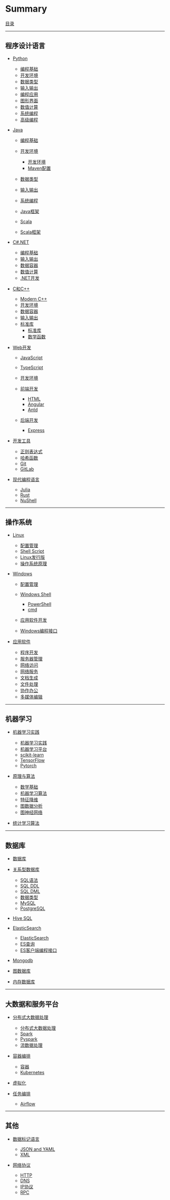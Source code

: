 # Summary

[目录](index.md)

---

## 程序设计语言

- [Python]()
  - [编程基础](./Python/Python编程基础.md)
  - [开发环境](./Python/Python开发环境.md)
  - [数据类型](./Python/Python数据类型.md)
  - [输入输出](./Python/Python输入输出.md)
  - [编程应用](./Python/Python编程应用.md)
  - [图形界面](./Python/Python图形界面.md)
  - [数值计算](./Python/Python数值计算.md)
  - [系统编程](./Python/Python系统编程.md)
  - [高级编程](./Python/Python高级编程.md)

- [Java]()
  - [编程基础](./Java/Java编程基础.md)
  - [开发环境](Java/Java开发环境.md)
    - [开发环境](Java/Java开发环境.md)
    - [Maven配置](./Java/Maven%20POM.md)

  - [数据类型](./Java/Java数据类型.md)
  - [输入输出](./Java/Java输入输出.md)
  - [系统编程](./Java/Java系统编程.md)
  - [Java框架](./Java/JavaFrameworks.md)
  - [Scala](./Java/Scala.md)
  - [Scala框架](./Java/ScalaFrameworks.md)

- [C#.NET]()
  - [编程基础](./CSharp.NET/CSharp编程基础.md)
  - [输入输出](./CSharp.NET/CSharp输入输出.md)
  - [数据容器](./CSharp.NET/CSharp数据容器.md)
  - [数值计算](./CSharp.NET/CSharp数值计算.md)
  - [.NET开发](./CSharp.NET/dotnet开发.md)

- [C和C++]()
  - [Modern C++](./CC++/Modern%20C++.md)
  - [开发环境](./CC++/C++开发环境.md)
  - [数据容器](./CC++/C++容器.md)
  - [输入输出](./CC++/输入输出.md)
  - [标准库](./CC++/标准库函数.md)
    - [标准库](./CC++/标准库函数.md)
    - [数学函数](./CC++/数学函数.md)


- [Web开发]()
  - [JavaScript](./JavaScript/JavaScript.md)
  - [TypeScript](./JavaScript/TypeScript.md)
  - [开发环境](./JavaScript/JavaScript开发环境.md)
  - [前端开发]()
    - [HTML](./数据交换语言/HTML.md)
    - [Angular](./JavaScript/Angular.md)
    - [Antd](./JavaScript/AntdPro.md)

  - [后端开发]()
    - [Express](./JavaScript/Express.md)


- [开发工具]()
  - [正则表达式](./笔记/正则表达式.md)
  - [哈希函数](./笔记/哈希函数.md)
  - [Git](./开发环境/git.md)
  - [GitLab](./开发环境/gitlab-cicd.md)

- [现代编程语言]()
  - [Julia](./NewLang/Julia/Julia%20Language.md)
  - [Rust](./NewLang/Rust/rust.md)
  - [NuShell](./NewLang/Nushell.md)

---

## 操作系统

- [Linux]()
  - [配置管理](./Linux/Linux配置和管理.md)
  - [Shell Script](./Linux/Linux-Shell.md)
  - [Linux发行版](./Linux/Linux发行版.md)
  - [操作系统原理](./Linux/操作系统原理.md)

- [Windows]()
  - [配置管理](./Windows/Windows配置管理.md)
  - [Windows Shell]()
    - [PowerShell](./Windows/Windows%20Shell.md)
    - [cmd](./Windows/cmd.md)

  - [应用软件开发](./Windows/Windows%20Applications.md)
  - [Windows编程接口](./Windows/Windows%20API.md)

- [应用软件]()
  - [程序开发](./应用软件/程序开发软件.md)
  - [服务器管理](./应用软件/服务器管理软件.md)
  - [网络访问](./应用软件/网络访问软件.md)
  - [网络服务](./应用软件/网络服务软件.md)
  - [文档生成](./应用软件/文档生成软件.md)
  - [文件处理](./应用软件/文件处理软件.md)
  - [协作办公](./应用软件/协作办公软件.md)
  - [多媒体编辑](./应用软件/多媒体编辑软件.md)

---

## 机器学习

- [机器学习实践](./机器学习/机器学习实践.md)
  - [机器学习实践](./机器学习/机器学习实践.md)
  - [机器学习平台](./机器学习/机器学习平台.md)
  - [scikit-learn](./机器学习/ScikitLearn.md)
  - [TensorFlow](./机器学习/TensorFlow.md)
  - [Pytorch](./机器学习/Pytorch.md)

- [原理与算法]()
  - [数学基础](./机器学习/机器学习的数学基础.md)
  - [机器学习算法](./机器学习/机器学习算法.md)
  - [特征降维](./机器学习/DimensionalityReduction.md)
  - [图数据分析](./机器学习/图数据分析.md)
  - [图神经网络](./机器学习/图神经网络.md)

- [统计学习算法](./机器学习/统计学习算法.md)
---

## 数据库

- [数据库](./数据库/数据库简介.md)
- [关系型数据库]()
  - [SQL语法](./数据库/SQL语法.md)
  - [SQL DDL](./数据库/SQL%20DDL.md)
  - [SQL DML](./数据库/SQL%20DML.md)
  - [数据类型](./数据库/SQL数据类型.md)
  - [MySQL](./数据库/MySQL.md)
  - [PostgreSQL](./数据库/PostgreSQL.md)

- [Hive SQL](./数据库/HiveSQL.md)
- [ElasticSearch](./数据库/Elasticsearch.md)
  - [ElasticSearch](./数据库/Elasticsearch.md)
  - [ES查询](./数据库/Elasticsearch查询.md)
  - [ES客户端编程接口](./数据库/ElasticsearchAPI.md)

- [Mongodb](./数据库/Mongodb.md)
- [图数据库](./数据库/GraphDatabase.md)
- [内存数据库](./数据库/MemoryCache.md)
---

## 大数据和服务平台

- [分布式大数据处理](./服务器/分布式大数据处理.md)
  - [分布式大数据处理](./服务器/分布式大数据处理.md)
  - [Spark](./服务器/Spark.md)
  - [Pyspark](./服务器/Spark%20Python%20API.md)
  - [流数据处理](./服务器/流数据处理.md)

- [容器编排]()
  - [容器](./服务器/容器编排.md)
  - [Kubernetes](./服务器/Kubernetes.md)

- [虚拟化](./服务器/虚拟化.md)
- [任务编排]()
  - [Airflow](./服务器/Airflow.md)

---

## 其他

- [数据标记语言]()
  - [JSON and YAML](./数据交换语言/JSON%20and%20YAML.md)
  - [XML](./数据交换语言/XML.md)

- [网络协议]()
  - [HTTP](./Protocols/http.md)
  - [DNS](./Protocols/DNS.md)
  - [IP协议](./Protocols/Internet%20Protocol.md)
  - [RPC](./Protocols/RPC.md)
